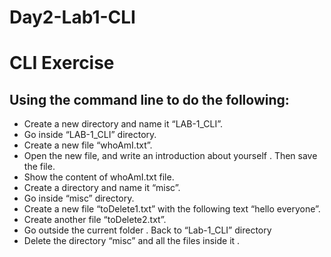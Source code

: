# Day2-Lab1-CLI
# CLI Exercise

## Using the command line to do the following:
- Create a new directory and name it “LAB-1_CLI”.
- Go inside “LAB-1_CLI” directory.
- Create a new file “whoAmI.txt”.
- Open the new file, and write an introduction about yourself . Then save the file.
- Show the content of whoAmI.txt file.
- Create a directory and name it “misc”.
- Go inside “misc” directory.
- Create a new file “toDelete1.txt” with the following text “hello everyone”.
- Create another file “toDelete2.txt”.
- Go outside the current folder . Back to “Lab-1_CLI” directory
- Delete the directory “misc” and all the files inside it .
